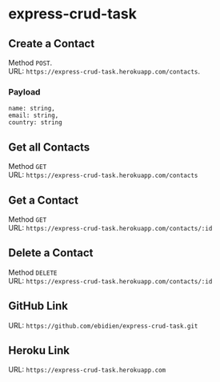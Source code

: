 ﻿# express-crud-task
## Create a Contact
Method `POST`.  
URL: `https://express-crud-task.herokuapp.com/contacts`.  
### Payload 
```
name: string,
email: string,
country: string
```
## Get all Contacts  
Method `GET`  
URL: `https://express-crud-task.herokuapp.com/contacts`  

## Get a Contact  
Method `GET`  
URL: `https://express-crud-task.herokuapp.com/contacts/:id`

## Delete a Contact  
Method `DELETE`  
URL: `https://express-crud-task.herokuapp.com/contacts/:id`

## GitHub Link 
URL: `https://github.com/ebidien/express-crud-task.git`

## Heroku Link 
URL: `https://express-crud-task.herokuapp.com`
